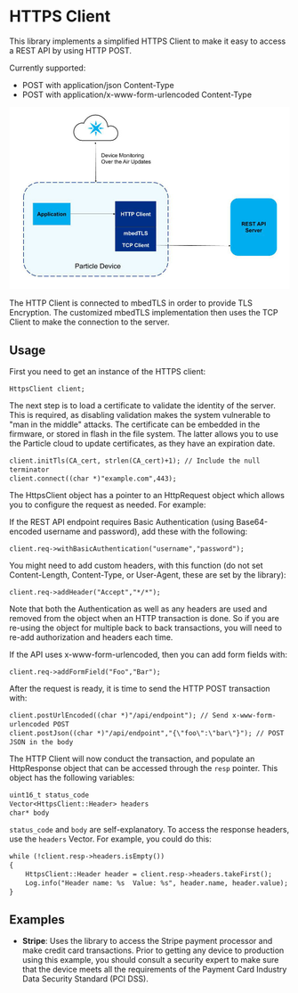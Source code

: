# HTTPS Client

This library implements a simplified HTTPS Client to make it easy to access a REST API
by using HTTP POST.

Currently supported:
* POST with application/json Content-Type
* POST with application/x-www-form-urlencoded Content-Type

![System Diagram](img/system-diagram.jpg)

The HTTP Client is connected to mbedTLS in order to provide TLS Encryption. The customized
mbedTLS implementation then uses the TCP Client to make the connection to the server.

## Usage

First you need to get an instance of the HTTPS client:

    HttpsClient client;

The next step is to load a certificate to validate the identity of the server. This is
required, as disabling validation makes the system vulnerable to "man in the middle" attacks.
The certificate can be embedded in the firmware, or stored in flash in the file system.
The latter allows you to use the Particle cloud to update certificates, as they have an
expiration date.

    client.initTls(CA_cert, strlen(CA_cert)+1); // Include the null terminator
    client.connect((char *)"example.com",443);

The HttpsClient object has a pointer to an HttpRequest object which allows you to
configure the request as needed. For example:

If the REST API endpoint requires Basic Authentication (using Base64-encoded 
username and password), add these with the following:

    client.req->withBasicAuthentication("username","password");

You might need to add custom headers, with this function (do not set Content-Length,
Content-Type, or User-Agent, these are set by the library):

    client.req->addHeader("Accept","*/*");

Note that both the Authentication as well as any headers are used and removed
from the object when an HTTP transaction is done. So if you are re-using the 
object for multiple back to back transactions, you will need to re-add authorization
and headers each time.

If the API uses x-www-form-urlencoded, then you can add form fields with:

    client.req->addFormField("Foo","Bar");

After the request is ready, it is time to send the HTTP POST transaction with:

    client.postUrlEncoded((char *)"/api/endpoint"); // Send x-www-form-urlencoded POST
    client.postJson((char *)"/api/endpoint","{\"foo\":\"bar\"}"); // POST JSON in the body

The HTTP Client will now conduct the transaction, and populate an HttpResponse object
that can be accessed through the `resp` pointer. This object has the following variables:

    uint16_t status_code
    Vector<HttpsClient::Header> headers
    char* body

`status_code` and `body` are self-explanatory. To access the response headers, use the
`headers` Vector. For example, you could do this:

    while (!client.resp->headers.isEmpty())
    {
        HttpsClient::Header header = client.resp->headers.takeFirst();
        Log.info("Header name: %s  Value: %s", header.name, header.value);
    }

## Examples

* **Stripe**: Uses the library to access the Stripe payment processor and make credit
card transactions. Prior to getting any device to production using this example, you 
should consult a security expert to make sure that the device meets all the requirements 
of the Payment Card Industry Data Security Standard (PCI DSS).